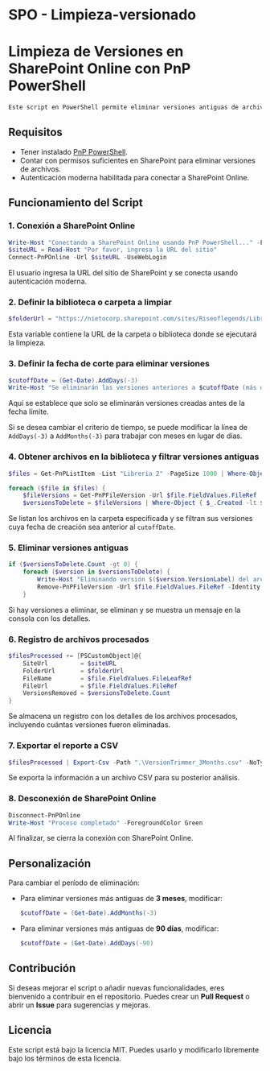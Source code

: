 # SPO - Limpieza-versionado

# Limpieza de Versiones en SharePoint Online con PnP PowerShell

```markdown
Este script en PowerShell permite eliminar versiones antiguas de archivos en una biblioteca o carpeta específica de SharePoint Online. Existen dos variantes del script que se diferencian únicamente en la función utilizada para calcular la antigüedad de las versiones a eliminar: `AddMonths` (para filtrar por meses) y `AddDays` (para filtrar por días).
```

## Requisitos

- Tener instalado [PnP PowerShell](https://pnp.github.io/powershell/).
- Contar con permisos suficientes en SharePoint para eliminar versiones de archivos.
- Autenticación moderna habilitada para conectar a SharePoint Online.

## Funcionamiento del Script

### 1. Conexión a SharePoint Online

```powershell
Write-Host "Conectando a SharePoint Online usando PnP PowerShell..." -ForegroundColor Yellow
$siteURL = Read-Host "Por favor, ingresa la URL del sitio"
Connect-PnPOnline -Url $siteURL -UseWebLogin
```

El usuario ingresa la URL del sitio de SharePoint y se conecta usando autenticación moderna.

### 2. Definir la biblioteca o carpeta a limpiar

```powershell
$folderUrl = "https://nietocorp.sharepoint.com/sites/Riseoflegends/Libreria%202"
```

Esta variable contiene la URL de la carpeta o biblioteca donde se ejecutará la limpieza.

### 3. Definir la fecha de corte para eliminar versiones

```powershell
$cutoffDate = (Get-Date).AddDays(-3)
Write-Host "Se eliminarán las versiones anteriores a $cutoffDate (más de 3 meses de antigüedad)" -ForegroundColor Yellow
```

Aquí se establece que solo se eliminarán versiones creadas antes de la fecha límite.

Si se desea cambiar el criterio de tiempo, se puede modificar la línea de `AddDays(-3)` a `AddMonths(-3)` para trabajar con meses en lugar de días.

### 4. Obtener archivos en la biblioteca y filtrar versiones antiguas

```powershell
$files = Get-PnPListItem -List "Libreria 2" -PageSize 1000 | Where-Object { $_.FieldValues.FileRef -like "*$folderUrl*" }

foreach ($file in $files) {
    $fileVersions = Get-PnPFileVersion -Url $file.FieldValues.FileRef
    $versionsToDelete = $fileVersions | Where-Object { $_.Created -lt $cutoffDate }
```

Se listan los archivos en la carpeta especificada y se filtran sus versiones cuya fecha de creación sea anterior al `cutoffDate`.

### 5. Eliminar versiones antiguas

```powershell
if ($versionsToDelete.Count -gt 0) {
    foreach ($version in $versionsToDelete) {
        Write-Host "Eliminando versión $($version.VersionLabel) del archivo $($file.FieldValues.FileLeafRef) (creada el $($version.Created))" -ForegroundColor Cyan
        Remove-PnPFileVersion -Url $file.FieldValues.FileRef -Identity $version.ID -Force
    }
```

Si hay versiones a eliminar, se eliminan y se muestra un mensaje en la consola con los detalles.

### 6. Registro de archivos procesados

```powershell
$filesProcessed += [PSCustomObject]@{
    SiteUrl         = $siteURL
    FolderUrl       = $folderUrl
    FileName        = $file.FieldValues.FileLeafRef
    FileUrl         = $file.FieldValues.FileRef
    VersionsRemoved = $versionsToDelete.Count
}
```

Se almacena un registro con los detalles de los archivos procesados, incluyendo cuántas versiones fueron eliminadas.

### 7. Exportar el reporte a CSV

```powershell
$filesProcessed | Export-Csv -Path ".\VersionTrimmer_3Months.csv" -NoTypeInformation -Encoding utf8
```

Se exporta la información a un archivo CSV para su posterior análisis.

### 8. Desconexión de SharePoint Online

```powershell
Disconnect-PnPOnline
Write-Host "Proceso completado" -ForegroundColor Green
```

Al finalizar, se cierra la conexión con SharePoint Online.

## Personalización

Para cambiar el período de eliminación:
- Para eliminar versiones más antiguas de **3 meses**, modificar:
  ```powershell
  $cutoffDate = (Get-Date).AddMonths(-3)
  ```
- Para eliminar versiones más antiguas de **90 días**, modificar:
  ```powershell
  $cutoffDate = (Get-Date).AddDays(-90)
  ```

## Contribución

Si deseas mejorar el script o añadir nuevas funcionalidades, eres bienvenido a contribuir en el repositorio. Puedes crear un **Pull Request** o abrir un **Issue** para sugerencias y mejoras.

## Licencia

Este script está bajo la licencia MIT. Puedes usarlo y modificarlo libremente bajo los términos de esta licencia.

